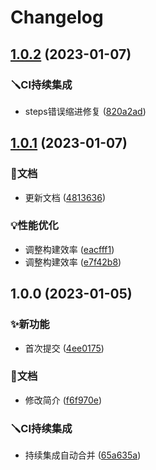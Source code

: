 # Changelog

## [1.0.2](https://github.com/LIjiAngChen8/datepicker-pro-vue/compare/v1.0.1...v1.0.2) (2023-01-07)


### 🪛CI持续集成

* steps错误缩进修复 ([820a2ad](https://github.com/LIjiAngChen8/datepicker-pro-vue/commit/820a2ad2919d7a124bcdd052670eedbb4a2c079a))

## [1.0.1](https://github.com/LIjiAngChen8/datepicker-pro-vue/compare/v1.0.0...v1.0.1) (2023-01-07)


### 📄文档

* 更新文档 ([4813636](https://github.com/LIjiAngChen8/datepicker-pro-vue/commit/481363678c5f925007ad324fc3748f3f8c1784b5))


### 💡性能优化

* 调整构建效率 ([eacfff1](https://github.com/LIjiAngChen8/datepicker-pro-vue/commit/eacfff13f63c725104149c307255cc06ddb2d823))
* 调整构建效率 ([e7f42b8](https://github.com/LIjiAngChen8/datepicker-pro-vue/commit/e7f42b8670db6363c4b1fdbf8421e7c930507487))

## 1.0.0 (2023-01-05)


### ✨新功能

* 首次提交 ([4ee0175](https://github.com/LIjiAngChen8/datepicker-pro-vue/commit/4ee0175a29e794265c7cb70fdb1af6502389e8c3))


### 📄文档

* 修改简介 ([f6f970e](https://github.com/LIjiAngChen8/datepicker-pro-vue/commit/f6f970e3d20b407c643381463fab6104b3f8aacd))


### 🪛CI持续集成

* 持续集成自动合并 ([65a635a](https://github.com/LIjiAngChen8/datepicker-pro-vue/commit/65a635a11835bcb7bbbcf5307c483ba6d04231c3))
